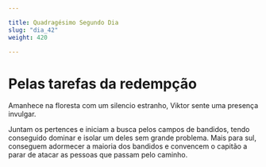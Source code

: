 ```yaml
---

title: Quadragésimo Segundo Dia 
slug: "dia_42"
weight: 420

---
```


# Pelas tarefas da redempção

Amanhece na floresta com um silencio estranho, Viktor sente uma presença invulgar.

Juntam os pertences e iniciam a busca pelos campos de bandidos, tendo conseguido dominar e isolar um deles sem grande problema. Mais para sul, conseguem adormecer a maioria dos bandidos e convencem o capitão a parar de atacar as pessoas que passam pelo caminho.

